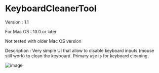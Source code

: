 # KeyboardCleanerTool
Version : 1.1

For Mac OS : 13.0 or later

Not tested with older Mac OS version

Description : Very simple UI that allow to disable keyboard inputs (mouse still work) to clean the keyboard. Primary use is for keyboard cleaning.


![image](https://user-images.githubusercontent.com/75545356/215356014-9111432b-1f6c-48ef-9703-c85e40dc9888.png)
